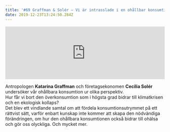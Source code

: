 ```yaml
---
title: '#69 Graffman & Solér – Vi är intrasslade i en ohållbar konsumtionskultur'
date: 2019-12-23T13:24:50.284Z
---
```

<iframe width="100%" height="166" scrolling="no" frameborder="no" allow="autoplay" src="https://w.soundcloud.com/player/?url=https%3A//api.soundcloud.com/tracks/732745780&color=%23ff5500&auto_play=false&hide_related=false&show_comments=true&show_user=true&show_reposts=false&show_teaser=true"></iframe>

Antropologen **Katarina Graffman** och företagsekonomen **Cecilia Solér** undersöker vår ohållbara konsumtion ur olika perspektiv.\
Hur får vi bort den överkonsumtion som i högsta grad bidrar till klimatkrisen och en ekologisk kollaps?\
Det blev ett vindlande samtal om att fördela konsumtionsutrymmet på ett rättvist sätt, varför enbart kunskap inte kommer att skapa den nödvändiga förändringen, om hur den ohållbara konsumtionen också bidrar till ohälsa och gör oss olyckliga. Och mycket mer.
